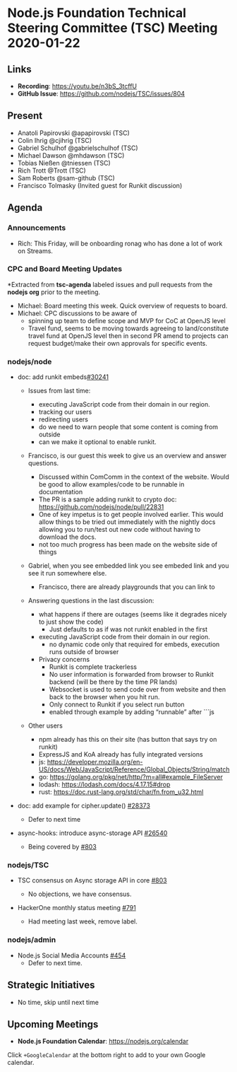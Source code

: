 # Node.js Foundation Technical Steering Committee (TSC) Meeting 2020-01-22

## Links

* **Recording**:  https://youtu.be/n3bS_3tcffU
* **GitHub Issue**: https://github.com/nodejs/TSC/issues/804

## Present

* Anatoli Papirovski @apapirovski (TSC)
* Colin Ihrig @cjihrig (TSC)
* Gabriel Schulhof @gabrielschulhof (TSC)
* Michael Dawson @mhdawson (TSC)
* Tobias Nießen @tniessen (TSC)
* Rich Trott @Trott (TSC)
* Sam Roberts @sam-github (TSC)
* Francisco Tolmasky (Invited guest for Runkit discussion)

## Agenda

### Announcements

* Rich: This Friday, will be onboarding ronag who has done a lot of work on Streams.

### CPC and Board Meeting Updates

*Extracted from **tsc-agenda** labeled issues and pull requests from the **nodejs org** prior to the meeting.

* Michael: Board meeting this week. Quick overview of requests to board.
* Michael: CPC discussions to be aware of
  * spinning up team to define scope and MVP for CoC at OpenJS level
  * Travel fund, seems to be moving towards agreeing to land/constitute travel fund at OpenJS
    level then in second PR amend to projects can request budget/make their own approvals for
    specific events.

### nodejs/node

* doc: add runkit embeds[#30241]( https://github.com/nodejs/node/pull/30241)
  * Issues from last time:
    * executing JavaScript code from their domain in our region.
    * tracking our users
    * redirecting users
    * do we need to warn people that some content is coming from outside
    * can we make it optional to enable runkit.

  * Francisco, is our guest this week to give us an overview and answer questions.
    * Discussed within ComComm in the context of the website. Would be good to allow
      examples/code to be runnable in documentation
    * The PR is a sample adding runkit to crypto doc: https://github.com/nodejs/node/pull/22831
    * One of key impetus is to get people involved earlier.  This would allow things to be tried out
      immediately with the nightly docs allowing you to run/test out new code without having to
      download the docs.
    * not too much progress has been made on the website side of things

  * Gabriel, when you see embedded link you see embeded link and you see it run somewhere else.
    * Francisco, there are already playgrounds that you can link to

  * Answering questions in the last discussion:
    * what happens if there are outages (seems like it degrades nicely to just show the code)
      * Just defaults to as if was not runkit enabled in the first
    * executing JavaScript code from their domain in our region.
      * no dynamic code only that required for embeds, execution runs outside of browser
    * Privacy concerns
      * Runkit is complete trackerless
      * No user information is forwarded from browser to Runkit backend (will be there by the time PR lands)
      * Websocket is used to send code over from website and then back to the browser when you hit
        run.
      * Only connect to Runkit if you select run button
      * enabled through example by adding “runnable”  after ```js

  * Other users
    * npm already has this on their site (has button that says try on runkit)
    * ExpressJS and KoA already has fully integrated versions
    * js: https://developer.mozilla.org/en-US/docs/Web/JavaScript/Reference/Global_Objects/String/match
    * go: https://golang.org/pkg/net/http/?m=all#example_FileServer
    * lodash: https://lodash.com/docs/4.17.15#drop
    * rust: https://doc.rust-lang.org/std/char/fn.from_u32.html

* doc: add example for cipher.update() [#28373](https://github.com/nodejs/node/pull/28373)
  * Defer to next time

* async-hooks: introduce async-storage API [#26540](https://github.com/nodejs/node/pull/26540)
  * Being covered by  [#803](https://github.com/nodejs/TSC/issues/803)

### nodejs/TSC

* TSC consensus on Async storage API in core [#803](https://github.com/nodejs/TSC/issues/803)
  * No objections, we have consensus.

* HackerOne monthly status meeting [#791](https://github.com/nodejs/TSC/issues/791)
  * Had meeting last week, remove label.

### nodejs/admin

* Node.js Social Media Accounts [#454](https://github.com/nodejs/admin/issues/454)
  * Defer to next time.

## Strategic Initiatives
* No time, skip until next time

## Upcoming Meetings

* **Node.js Foundation Calendar**: https://nodejs.org/calendar

Click `+GoogleCalendar` at the bottom right to add to your own Google calendar.

